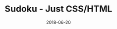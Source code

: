 ---
title: 'Sudoku - Just CSS/HTML'
description: 'Complete a sudoku puzzle without Javascript or server-side interaction.'
gametype: 'medium'
gameid: 51
date: 2018-06-20
tags: []
draft: false
type: 'games'
num19: [{'idx':1,'arr1':[1,2,3,4,5,6,7,8,9],'arr2':[1,2,3,4,5,6,7,8,9]},{'idx':2,'arr1':[1,2,3,4,5,6,7,8,9],'arr2':[1,2,3,4,5,6,7,8,9]},{'idx':3,'arr1':[1,2,3,4,5,6,7,8,9],'arr2':[1,2,3,4,5,6,7,8,9]},{'idx':4,'arr1':[1,2,3,4,5,6,7,8,9],'arr2':[1,2,3,4,5,6,7,8,9]},{'idx':5,'arr1':[1,2,3,4,5,6,7,8,9],'arr2':[1,2,3,4,5,6,7,8,9]},{'idx':6,'arr1':[1,2,3,4,5,6,7,8,9],'arr2':[1,2,3,4,5,6,7,8,9]},{'idx':7,'arr1':[1,2,3,4,5,6,7,8,9],'arr2':[1,2,3,4,5,6,7,8,9]},{'idx':8,'arr1':[1,2,3,4,5,6,7,8,9],'arr2':[1,2,3,4,5,6,7,8,9]},{'idx':9,'arr1':[1,2,3,4,5,6,7,8,9],'arr2':[1,2,3,4,5,6,7,8,9]}]
puzzle: [[0, 0, 2, 7, 0, 0, 0, 0, 0], [0, 0, 6, 0, 5, 0, 0, 0, 0], [0, 7, 8, 9, 0, 4, 0, 0, 0], [0, 8, 0, 5, 0, 0, 4, 0, 9], [2, 0, 0, 0, 0, 0, 0, 0, 3], [7, 0, 1, 0, 0, 6, 0, 2, 0], [0, 0, 0, 1, 0, 8, 7, 4, 0], [0, 0, 0, 0, 4, 0, 8, 0, 0], [0, 0, 0, 0, 0, 5, 1, 0, 0]]
layout: 'sudokucssstatic'
---
